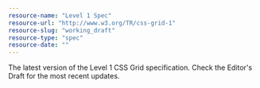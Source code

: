 ```yaml
---
resource-name: "Level 1 Spec"
resource-url: "http://www.w3.org/TR/css-grid-1"
resource-slug: "working_draft"
resource-type: "spec"
resource-date: ""
---
```


The latest version of the Level 1 CSS Grid specification. Check the Editor's Draft for the most recent updates.
